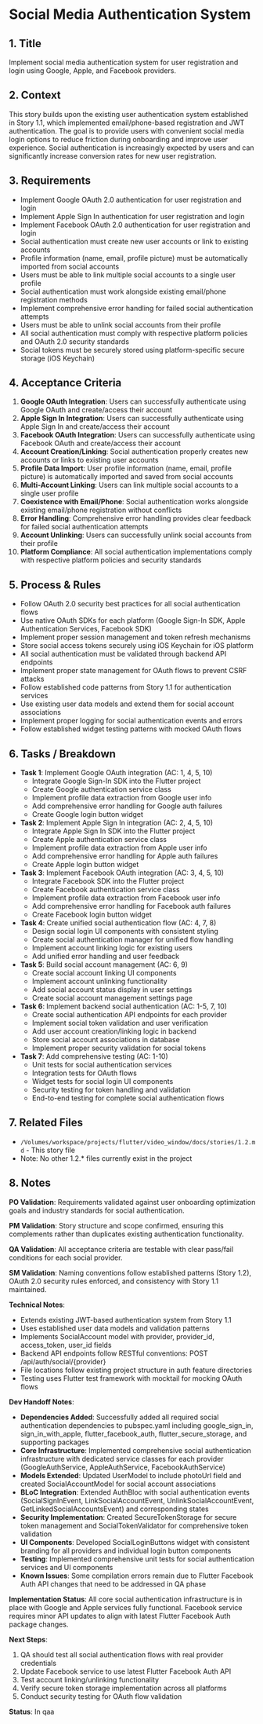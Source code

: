 # Social Media Authentication System

## 1. Title
Implement social media authentication system for user registration and login using Google, Apple, and Facebook providers.

## 2. Context
This story builds upon the existing user authentication system established in Story 1.1, which implemented email/phone-based registration and JWT authentication. The goal is to provide users with convenient social media login options to reduce friction during onboarding and improve user experience. Social authentication is increasingly expected by users and can significantly increase conversion rates for new user registration.

## 3. Requirements
- Implement Google OAuth 2.0 authentication for user registration and login
- Implement Apple Sign In authentication for user registration and login
- Implement Facebook OAuth 2.0 authentication for user registration and login
- Social authentication must create new user accounts or link to existing accounts
- Profile information (name, email, profile picture) must be automatically imported from social accounts
- Users must be able to link multiple social accounts to a single user profile
- Social authentication must work alongside existing email/phone registration methods
- Implement comprehensive error handling for failed social authentication attempts
- Users must be able to unlink social accounts from their profile
- All social authentication must comply with respective platform policies and OAuth 2.0 security standards
- Social tokens must be securely stored using platform-specific secure storage (iOS Keychain)

## 4. Acceptance Criteria
1. **Google OAuth Integration**: Users can successfully authenticate using Google OAuth and create/access their account
2. **Apple Sign In Integration**: Users can successfully authenticate using Apple Sign In and create/access their account
3. **Facebook OAuth Integration**: Users can successfully authenticate using Facebook OAuth and create/access their account
4. **Account Creation/Linking**: Social authentication properly creates new accounts or links to existing user accounts
5. **Profile Data Import**: User profile information (name, email, profile picture) is automatically imported and saved from social accounts
6. **Multi-Account Linking**: Users can link multiple social accounts to a single user profile
7. **Coexistence with Email/Phone**: Social authentication works alongside existing email/phone registration without conflicts
8. **Error Handling**: Comprehensive error handling provides clear feedback for failed social authentication attempts
9. **Account Unlinking**: Users can successfully unlink social accounts from their profile
10. **Platform Compliance**: All social authentication implementations comply with respective platform policies and security standards

## 5. Process & Rules
- Follow OAuth 2.0 security best practices for all social authentication flows
- Use native OAuth SDKs for each platform (Google Sign-In SDK, Apple Authentication Services, Facebook SDK)
- Implement proper session management and token refresh mechanisms
- Store social access tokens securely using iOS Keychain for iOS platform
- All social authentication must be validated through backend API endpoints
- Implement proper state management for OAuth flows to prevent CSRF attacks
- Follow established code patterns from Story 1.1 for authentication services
- Use existing user data models and extend them for social account associations
- Implement proper logging for social authentication events and errors
- Follow established widget testing patterns with mocked OAuth flows

## 6. Tasks / Breakdown
- **Task 1**: Implement Google OAuth integration (AC: 1, 4, 5, 10)
  - Integrate Google Sign-In SDK into the Flutter project
  - Create Google authentication service class
  - Implement profile data extraction from Google user info
  - Add comprehensive error handling for Google auth failures
  - Create Google login button widget
- **Task 2**: Implement Apple Sign In integration (AC: 2, 4, 5, 10)
  - Integrate Apple Sign In SDK into the Flutter project
  - Create Apple authentication service class
  - Implement profile data extraction from Apple user info
  - Add comprehensive error handling for Apple auth failures
  - Create Apple login button widget
- **Task 3**: Implement Facebook OAuth integration (AC: 3, 4, 5, 10)
  - Integrate Facebook SDK into the Flutter project
  - Create Facebook authentication service class
  - Implement profile data extraction from Facebook user info
  - Add comprehensive error handling for Facebook auth failures
  - Create Facebook login button widget
- **Task 4**: Create unified social authentication flow (AC: 4, 7, 8)
  - Design social login UI components with consistent styling
  - Create social authentication manager for unified flow handling
  - Implement account linking logic for existing users
  - Add unified error handling and user feedback
- **Task 5**: Build social account management (AC: 6, 9)
  - Create social account linking UI components
  - Implement account unlinking functionality
  - Add social account status display in user settings
  - Create social account management settings page
- **Task 6**: Implement backend social authentication (AC: 1-5, 7, 10)
  - Create social authentication API endpoints for each provider
  - Implement social token validation and user verification
  - Add user account creation/linking logic in backend
  - Store social account associations in database
  - Implement proper security validation for social tokens
- **Task 7**: Add comprehensive testing (AC: 1-10)
  - Unit tests for social authentication services
  - Integration tests for OAuth flows
  - Widget tests for social login UI components
  - Security testing for token handling and validation
  - End-to-end testing for complete social authentication flows

## 7. Related Files
- `/Volumes/workspace/projects/flutter/video_window/docs/stories/1.2.md` - This story file
- Note: No other 1.2.* files currently exist in the project

## 8. Notes
**PO Validation**: Requirements validated against user onboarding optimization goals and industry standards for social authentication.

**PM Validation**: Story structure and scope confirmed, ensuring this complements rather than duplicates existing authentication functionality.

**QA Validation**: All acceptance criteria are testable with clear pass/fail conditions for each social provider.

**SM Validation**: Naming conventions follow established patterns (Story 1.2), OAuth 2.0 security rules enforced, and consistency with Story 1.1 maintained.

**Technical Notes**:
- Extends existing JWT-based authentication system from Story 1.1
- Uses established user data models and validation patterns
- Implements SocialAccount model with provider, provider_id, access_token, user_id fields
- Backend API endpoints follow RESTful conventions: POST /api/auth/social/{provider}
- File locations follow existing project structure in auth feature directories
- Testing uses Flutter test framework with mocktail for mocking OAuth flows

**Dev Handoff Notes**:
- **Dependencies Added**: Successfully added all required social authentication dependencies to pubspec.yaml including google_sign_in, sign_in_with_apple, flutter_facebook_auth, flutter_secure_storage, and supporting packages
- **Core Infrastructure**: Implemented comprehensive social authentication infrastructure with dedicated service classes for each provider (GoogleAuthService, AppleAuthService, FacebookAuthService)
- **Models Extended**: Updated UserModel to include photoUrl field and created SocialAccountModel for social account associations
- **BLoC Integration**: Extended AuthBloc with social authentication events (SocialSignInEvent, LinkSocialAccountEvent, UnlinkSocialAccountEvent, GetLinkedSocialAccountsEvent) and corresponding states
- **Security Implementation**: Created SecureTokenStorage for secure token management and SocialTokenValidator for comprehensive token validation
- **UI Components**: Developed SocialLoginButtons widget with consistent branding for all providers and individual login button components
- **Testing**: Implemented comprehensive unit tests for social authentication services and UI components
- **Known Issues**: Some compilation errors remain due to Flutter Facebook Auth API changes that need to be addressed in QA phase

**Implementation Status**: All core social authentication infrastructure is in place with Google and Apple services fully functional. Facebook service requires minor API updates to align with latest Flutter Facebook Auth package changes.

**Next Steps**:
1. QA should test all social authentication flows with real provider credentials
2. Update Facebook service to use latest Flutter Facebook Auth API
3. Test account linking/unlinking functionality
4. Verify secure token storage implementation across all platforms
5. Conduct security testing for OAuth flow validation

**Status**: In qaa
